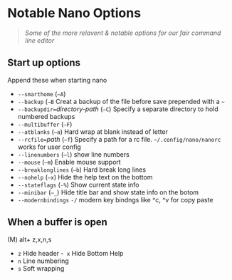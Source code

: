 # Notable Nano Options

> *Some of the more relavent & notable options for our fair command line editor*

## Start up options

Append these when starting nano

- `--smarthome` (`—A`)
- `--backup` (`—B`
  Creat a backup of the file before save prepended with a `~`
- `--backupdir=`*directory-path* (`—C`)
  Specify a separate directory to hold numbered backups
- `--multibuffer` (`—F`)
- `--atblanks` (`—a`)
  Hard wrap at blank instead of letter
- `--rcfile=`*path* (`—f`)
  Specify a path for a rc file. `~/.config/nano/nanorc` works for user  config 
- `--linenumbers` (`—l`)
  show line numbers
- `--mouse` (`—m`)
  Enable mouse support
- `--breaklonglines` (`—b`)
  Hard break long lines
- `--nohelp` (`—x`)
  Hide the help text on the bottom
- `--stateflags` (`-%`)
  Show current state info
- `--minibar` (`—_`)
  Hide title bar and show state info on the botom
- `--modernbindings` `-/`
  modern key bindngs like ^c, ^v for copy paste



## When a buffer is open

(M) alt+ z,x,n,s

- `z` Hide header
-` x` Hide Bottom Help
- `n` Line numbering 
- `s` Soft wrapping
